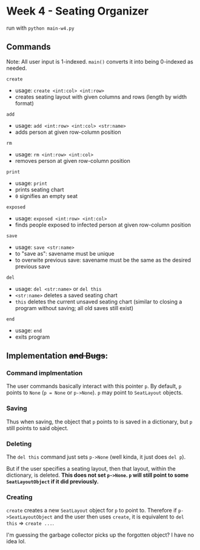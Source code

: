 # Week 4 - Seating Organizer

run with `python main-w4.py`

## Commands

Note: All user input is 1-indexed. `main()` converts it into being 0-indexed as needed.

`create`
- usage: `create <int:col> <int:row>`
- creates seating layout with given columns and rows (length by width format)

`add`
- usage: `add <int:row> <int:col> <str:name>`
- adds person at given row-column position

`rm`
- usage: `rm <int:row> <int:col>`
- removes person at given row-column position

`print`
- usage: `print`
- prints seating chart
- `0` signifies an empty seat

`exposed`
- usage: `exposed <int:row> <int:col>`
- finds people exposed to infected person at given row-column position

`save`
- usage: `save <str:name>`
- to "save as": savename must be unique
- to overwite previous save: savename must be the same as the desired previous save

`del`
- usage: `del <str:name>` or `del this`
- `<str:name>` deletes a saved seating chart
- `this` deletes the current unsaved seating chart (similar to closing a program without saving; all old saves still exist)

`end`
- usage: `end`
- exits program

## Implementation <s>and Bugs</s>:

### Command implmentation

The user commands basically interact with this pointer `p`. By default, `p` points to `None` (`p = None` or `p->None`). `p` may point to `SeatLayout` objects.

### Saving

Thus when saving, the object that `p` points to is saved in a dictionary, but `p` still points to said object.

### Deleting

The `del this` command just sets `p->None` (well kinda, it just does `del p`).

But if the user specifies a seating layout, then that layout, within the dictionary, is deleted. **This does not set `p->None`. `p` will still point to some `SeatLayoutObject` if it did previously.**

### Creating

`create` creates a new `SeatLayout` object for `p` to point to. Therefore if `p->SeatLayoutObject` and the user then uses `create`, it is equivalent to `del this` => `create ...`.

I'm guessing the garbage collector picks up the forgotten object? I have no idea lol.
